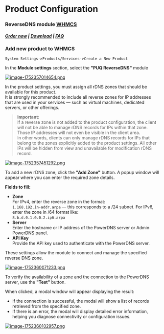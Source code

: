 # Product Configuration

### ReverseDNS module **[WHMCS](https://puqcloud.com/link.php?id=77)**
#####  [Order now](https://puqcloud.com/whmcs-module-reversedns.php) | [Download](https://download.puqcloud.com/WHMCS/servers/PUQ_WHMCS-ReverseDNS/) | [FAQ](https://faq.puqcloud.com/)

### Add new product to WHMCS

```
System Settings->Products/Services->Create a New Product
```

In the **Module settings** section, select the **"PUQ ReverseDNS"** module

[![image-1752357014654.png](https://doc.puq.info/uploads/images/gallery/2025-07/scaled-1680-/image-1752357014654.png)](https://doc.puq.info/uploads/images/gallery/2025-07/image-1752357014654.png)

In the product settings, you must assign all rDNS zones that should be available for this product.  
It is strongly recommended to include all reverse zones for IP addresses that are used in your services — such as virtual machines, dedicated servers, or other offerings.

> **Important:**  
> If a reverse zone is not added to the product configuration, the client will not be able to manage rDNS records for IPs within that zone.  
> Those IP addresses will not even be visible in the client area.  
> In other words, clients can only manage rDNS records for IPs that belong to the zones explicitly added to the product settings. All other IPs will be hidden from view and unavailable for modification rDNS record.</p>

[![image-1752357451292.png](https://doc.puq.info/uploads/images/gallery/2025-07/scaled-1680-/image-1752357451292.png)](https://doc.puq.info/uploads/images/gallery/2025-07/image-1752357451292.png)

To add a new rDNS zone, click the **"Add Zone"** button. A popup window will appear where you can enter the required zone details.

**Fields to fill:**

- **Zone**  
    For IPv4, enter the reverse zone in the format:  
    `1.168.192.in-addr.arpa` — this corresponds to a /24 subnet.
    For IPv6, enter the zone in /64 format like:  
    `8.b.d.0.1.0.0.2.ip6.arpa`
- **Server**  
    Enter the hostname or IP address of the PowerDNS server or Admin PowerDNS panel.
- **API Key**  
    Provide the API key used to authenticate with the PowerDNS server.

These settings allow the module to connect and manage the specified reverse DNS zone.

[![image-1752360071233.png](https://doc.puq.info/uploads/images/gallery/2025-07/scaled-1680-/image-1752360071233.png)](https://doc.puq.info/uploads/images/gallery/2025-07/image-1752360071233.png)

To verify the availability of a zone and the connection to the PowerDNS server, use the **"Test"** button.

When clicked, a modal window will appear displaying the result:

- If the connection is successful, the modal will show a list of records retrieved from the specified zone.
- If there is an error, the modal will display detailed error information, helping you diagnose connectivity or configuration issues.

[![image-1752360102957.png](https://doc.puq.info/uploads/images/gallery/2025-07/scaled-1680-/image-1752360102957.png)](https://doc.puq.info/uploads/images/gallery/2025-07/image-1752360102957.png)